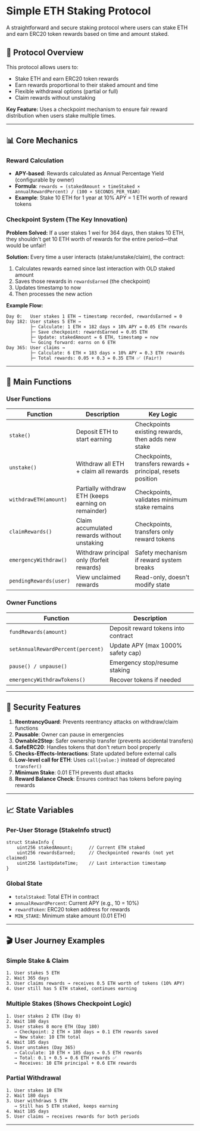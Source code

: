 # Simple ETH Staking Protocol

A straightforward and secure staking protocol where users can stake ETH and earn ERC20 token rewards based on time and amount staked.

## 🎯 Protocol Overview

This protocol allows users to:

- Stake ETH and earn ERC20 token rewards
- Earn rewards proportional to their staked amount and time
- Flexible withdrawal options (partial or full)
- Claim rewards without unstaking

**Key Feature:** Uses a checkpoint mechanism to ensure fair reward distribution when users stake multiple times.

---

## 📊 Core Mechanics

### Reward Calculation

- **APY-based**: Rewards calculated as Annual Percentage Yield (configurable by owner)
- **Formula**: `rewards = (stakedAmount × timeStaked × annualRewardPercent) / (100 × SECONDS_PER_YEAR)`
- **Example**: Stake 10 ETH for 1 year at 10% APY = 1 ETH worth of reward tokens

### Checkpoint System (The Key Innovation)

**Problem Solved:**
If a user stakes 1 wei for 364 days, then stakes 10 ETH, they shouldn't get 10 ETH worth of rewards for the entire period—that would be unfair!

**Solution:**
Every time a user interacts (stake/unstake/claim), the contract:

1. Calculates rewards earned since last interaction with OLD staked amount
2. Saves those rewards in `rewardsEarned` (the checkpoint)
3. Updates timestamp to now
4. Then processes the new action

**Example Flow:**

```
Day 0:   User stakes 1 ETH → timestamp recorded, rewardsEarned = 0
Day 182: User stakes 5 ETH →
         ├─ Calculate: 1 ETH × 182 days × 10% APY = 0.05 ETH rewards
         ├─ Save checkpoint: rewardsEarned = 0.05 ETH
         ├─ Update: stakedAmount = 6 ETH, timestamp = now
         └─ Going forward: earns on 6 ETH
Day 365: User claims →
         ├─ Calculate: 6 ETH × 183 days × 10% APY = 0.3 ETH rewards
         ├─ Total rewards: 0.05 + 0.3 = 0.35 ETH ✅ (Fair!)
```

---

## 🔧 Main Functions

### User Functions

| Function               | Description                                         | Key Logic                                                   |
| ---------------------- | --------------------------------------------------- | ----------------------------------------------------------- |
| `stake()`              | Deposit ETH to start earning                        | Checkpoints existing rewards, then adds new stake           |
| `unstake()`            | Withdraw all ETH + claim all rewards                | Checkpoints, transfers rewards + principal, resets position |
| `withdrawETH(amount)`  | Partially withdraw ETH (keeps earning on remainder) | Checkpoints, validates minimum stake remains                |
| `claimRewards()`       | Claim accumulated rewards without unstaking         | Checkpoints, transfers only reward tokens                   |
| `emergencyWithdraw()`  | Withdraw principal only (forfeit rewards)           | Safety mechanism if reward system breaks                    |
| `pendingRewards(user)` | View unclaimed rewards                              | Read-only, doesn't modify state                             |

### Owner Functions

| Function                          | Description                         |
| --------------------------------- | ----------------------------------- |
| `fundRewards(amount)`             | Deposit reward tokens into contract |
| `setAnnualRewardPercent(percent)` | Update APY (max 1000% safety cap)   |
| `pause() / unpause()`             | Emergency stop/resume staking       |
| `emergencyWithdrawTokens()`       | Recover tokens if needed            |

---

## 🔐 Security Features

1. **ReentrancyGuard**: Prevents reentrancy attacks on withdraw/claim functions
2. **Pausable**: Owner can pause in emergencies
3. **Ownable2Step**: Safer ownership transfer (prevents accidental transfers)
4. **SafeERC20**: Handles tokens that don't return bool properly
5. **Checks-Effects-Interactions**: State updated before external calls
6. **Low-level call for ETH**: Uses `call{value:}` instead of deprecated `transfer()`
7. **Minimum Stake**: 0.01 ETH prevents dust attacks
8. **Reward Balance Check**: Ensures contract has tokens before paying rewards

---

## 📈 State Variables

### Per-User Storage (StakeInfo struct)

```solidity
struct StakeInfo {
    uint256 stakedAmount;      // Current ETH staked
    uint256 rewardsEarned;     // Checkpointed rewards (not yet claimed)
    uint256 lastUpdateTime;    // Last interaction timestamp
}
```

### Global State

- `totalStaked`: Total ETH in contract
- `annualRewardPercent`: Current APY (e.g., 10 = 10%)
- `rewardToken`: ERC20 token address for rewards
- `MIN_STAKE`: Minimum stake amount (0.01 ETH)

---

## 🎬 User Journey Examples

### Simple Stake & Claim

```
1. User stakes 5 ETH
2. Wait 365 days
3. User claims rewards → receives 0.5 ETH worth of tokens (10% APY)
4. User still has 5 ETH staked, continues earning
```

### Multiple Stakes (Shows Checkpoint Logic)

```
1. User stakes 2 ETH (Day 0)
2. Wait 180 days
3. User stakes 8 more ETH (Day 180)
   → Checkpoint: 2 ETH × 180 days = 0.1 ETH rewards saved
   → New stake: 10 ETH total
4. Wait 185 days
5. User unstakes (Day 365)
   → Calculate: 10 ETH × 185 days = 0.5 ETH rewards
   → Total: 0.1 + 0.5 = 0.6 ETH rewards ✅
   → Receives: 10 ETH principal + 0.6 ETH rewards
```

### Partial Withdrawal

```
1. User stakes 10 ETH
2. Wait 180 days
3. User withdraws 5 ETH
   → Still has 5 ETH staked, keeps earning
4. Wait 185 days
5. User claims → receives rewards for both periods
```

---

